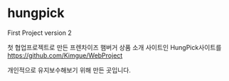 # hungpick
First Project version 2

첫 협업프로젝트로 만든 프렌차이즈 햄버거 상품 소개 사이트인 HungPick사이트를 
https://github.com/Kimgue/WebProject

개인적으로 유지보수해보기 위해 만든 곳입니다. 

